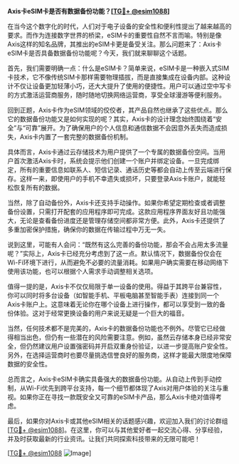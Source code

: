 **Axis卡eSIM卡是否有数据备份功能？[[TG💪+ @esim1088](https://t.me/s/esim1088)]**

在当今这个数字化的时代，人们对于电子设备的安全性和便利性提出了越来越高的要求。而作为连接数字世界的桥梁，eSIM卡的重要性自然不言而喻。特别是像Axis这样的知名品牌，其推出的eSIM卡更是备受关注。那么问题来了：Axis卡eSIM卡是否具备数据备份功能呢？今天，我们就来聊聊这个话题。

首先，我们需要明确一点：什么是eSIM卡？简单来说，eSIM卡是一种嵌入式SIM卡技术，它不像传统SIM卡那样需要物理插拔，而是直接集成在设备内部。这种设计不仅让设备更加轻薄小巧，还大大提升了使用的便捷性。用户可以通过空中写卡的方式激活运营商服务，随时随地切换网络运营商，享受全球漫游等便利服务。

回到正题，Axis卡作为eSIM领域的佼佼者，其产品自然也继承了这些优点。那么它的数据备份功能又是如何实现的呢？其实，Axis卡的设计理念始终围绕着“安全”与“可靠”展开。为了确保用户的个人信息和通信数据不会因意外丢失而造成损失，Axis卡内置了一套完整的数据备份机制。

具体而言，Axis卡通过云存储技术为用户提供了一个专属的数据备份空间。当用户首次激活Axis卡时，系统会提示他们创建一个账户并绑定设备。一旦完成绑定，所有的重要信息如联系人、短信记录、通话历史等都会自动上传至云端进行保存。这样一来，即使用户的手机不幸遗失或损坏，只要登录Axis卡账户，就能轻松恢复所有的数据。

当然，除了自动备份外，Axis卡还支持手动操作。如果你希望定期检查或者调整备份设置，只需打开配套的应用程序即可完成。这款应用程序界面友好且功能强大，无论是查看备份进度还是管理存储空间都非常方便。此外，Axis卡还提供了多重加密保护措施，确保你的数据在传输过程中万无一失。

说到这里，可能有人会问：“既然有这么完善的备份功能，那会不会占用太多流量呢？”实际上，Axis卡已经充分考虑到了这一点。默认情况下，数据备份仅会在Wi-Fi环境下进行，从而避免不必要的流量消耗。如果用户确实需要在移动网络下使用该功能，也可以根据个人需求手动调整相关选项。

值得一提的是，Axis卡不仅仅局限于单一设备的使用。得益于其跨平台兼容性，你可以同时将多台设备（如智能手机、平板电脑甚至智能手表）连接到同一个Axis卡账户上。这意味着无论你在哪个设备上进行操作，都可以享受到一致的备份体验。这对于经常更换设备的用户来说无疑是一个巨大的福音。

当然，任何技术都不是完美的，Axis卡的数据备份功能也不例外。尽管它已经做得相当出色，但仍有一些潜在的风险需要注意。例如，虽然云存储本身已经非常安全，但仍然建议用户设置强密码并开启双重身份验证，以进一步提高账户安全性。另外，在选择运营商时也要尽量挑选信誉良好的服务商，这样才能最大限度地保障数据的安全性。

总而言之，Axis卡eSIM卡确实具备强大的数据备份功能。从自动上传到手动控制，从Wi-Fi优先到跨平台支持，每一个细节都体现了Axis对用户体验的关注与重视。如果你正在寻找一款既安全又可靠的eSIM卡产品，那么Axis卡绝对值得考虑。

最后，如果你对Axis卡或其他eSIM相关的话题感兴趣，欢迎加入我们的讨论群组[[TG💪+ @esim1088](https://t.me/s/esim1088)]。在这里，你可以与其他爱好者一起交流心得、分享经验，并及时获取最新的行业资讯。让我们共同探索科技带来的无限可能吧！

[[TG💪+ @esim1088](https://t.me/s/esim1088) ![Image](https://i.postimg.cc/4NQfJmqS/Snipaste-2025-05-13-00-14-12.png)]